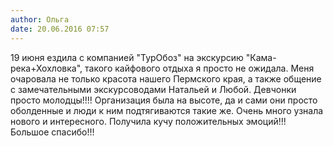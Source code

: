 ```yaml
---
author: Ольга
date: 20.06.2016 07:57
---
```

19 июня ездила с компанией "ТурОбоз" на экскурсию "Кама-река+Хохловка", такого
кайфового отдыха я просто не ожидала. Меня очаровала не только красота нашего
Пермского края, а также общение с замечательными экскурсоводами Натальей и
Любой. Девчонки просто молодцы!!!! Организация была на высоте, да и сами они
просто оболденные и люди к ним подтягиваются такие же. Очень много узнала
нового и интересного. Получила кучу положительных эмоций!!! Большое спасибо!!!


